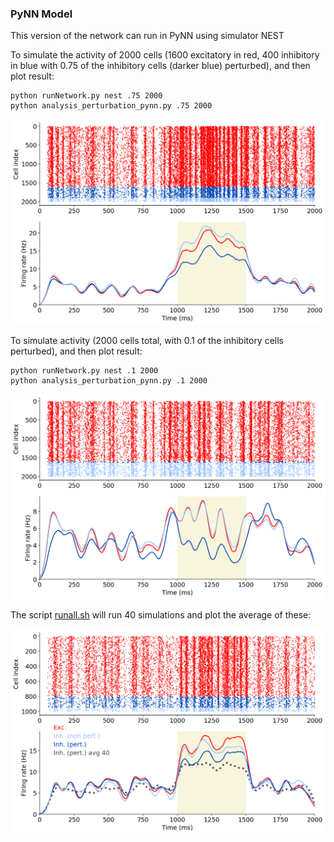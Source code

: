 ### PyNN Model

This version of the network can run in PyNN using simulator NEST

To simulate the activity of 2000 cells (1600 excitatory in red, 400 inhibitory in blue with 0.75 of the inhibitory cells (darker blue) perturbed), and then plot result:

```
python runNetwork.py nest .75 2000
python analysis_perturbation_pynn.py .75 2000
```

![0.75](test_0.75.png)

To simulate activity (2000 cells total, with 0.1 of the inhibitory cells perturbed), and then plot result:

```
python runNetwork.py nest .1 2000
python analysis_perturbation_pynn.py .1 2000
```

![0.1](test_0.1.png)

The script [runall.sh](runall.sh) will run 40 simulations and plot the average of these:


![40](rates.png)



